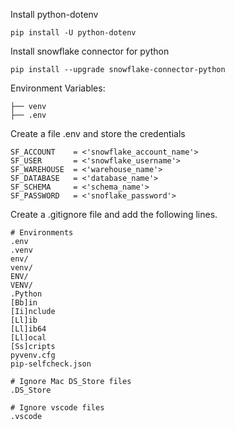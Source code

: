 Install python-dotenv

    pip install -U python-dotenv

Install snowflake connector for python 

    pip install --upgrade snowflake-connector-python

Environment Variables:

    ├── venv
    ├── .env

Create a file .env and store the credentials

    SF_ACCOUNT    = <'snowflake_account_name'>
    SF_USER       = <'snowflake_username'>
    SF_WAREHOUSE  = <'warehouse_name'>
    SF_DATABASE   = <'database_name'>
    SF_SCHEMA     = <'schema_name'>
    SF_PASSWORD   = <'snoflake_password'>

Create a .gitignore file and add the following lines.

    # Environments
    .env
    .venv
    env/
    venv/
    ENV/
    VENV/
    .Python
    [Bb]in
    [Ii]nclude
    [Ll]ib
    [Ll]ib64
    [Ll]ocal
    [Ss]cripts
    pyvenv.cfg
    pip-selfcheck.json

    # Ignore Mac DS_Store files
    .DS_Store

    # Ignore vscode files
    .vscode